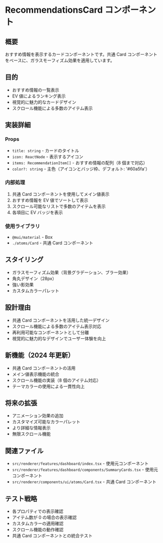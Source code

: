# RecommendationsCard コンポーネント

## 概要

おすすめ情報を表示するカードコンポーネントです。共通 Card コンポーネントをベースに、ガラスモーフィズム効果を適用しています。

## 目的

- おすすめ情報の一覧表示
- EV 値によるランキング表示
- 視覚的に魅力的なカードデザイン
- スクロール機能による多数のアイテム表示

## 実装詳細

### Props

- `title: string` - カードのタイトル
- `icon: ReactNode` - 表示するアイコン
- `items: RecommendationItem[]` - おすすめ情報の配列（8 個まで対応）
- `color?: string` - 主色（アイコンとバッジ枠、デフォルト: '#60a5fa'）

### 内部処理

1. 共通 Card コンポーネントを使用してメイン値表示
2. おすすめ情報を EV 値でソートして表示
3. スクロール可能なリストで多数のアイテムを表示
4. 各項目に EV バッジを表示

### 使用ライブラリ

- `@mui/material` - Box
- `./atoms/Card` - 共通 Card コンポーネント

## スタイリング

- ガラスモーフィズム効果（背景グラデーション、ブラー効果）
- 角丸デザイン（28px）
- 強い影効果
- カスタムカラーパレット

## 設計理由

- 共通 Card コンポーネントを活用した統一デザイン
- スクロール機能による多数のアイテム表示対応
- 再利用可能なコンポーネントとして分離
- 視覚的に魅力的なデザインでユーザー体験を向上

## 新機能（2024 年更新）

- 共通 Card コンポーネントの活用
- メイン値表示機能の統合
- スクロール機能の実装（8 個のアイテム対応）
- テーマカラーの使用による一貫性向上

## 将来の拡張

- アニメーション効果の追加
- カスタマイズ可能なカラーパレット
- より詳細な情報表示
- 無限スクロール機能

## 関連ファイル

- `src/renderer/features/dashboard/index.tsx` - 使用元コンポーネント
- `src/renderer/features/dashboard/components/SummaryCards.tsx` - 使用元コンポーネント
- `src/renderer/components/ui/atoms/Card.tsx` - 共通 Card コンポーネント

## テスト戦略

- 各プロパティでの表示確認
- アイテム数が 0 の場合の表示確認
- カスタムカラーの適用確認
- スクロール機能の動作確認
- 共通 Card コンポーネントとの統合テスト
